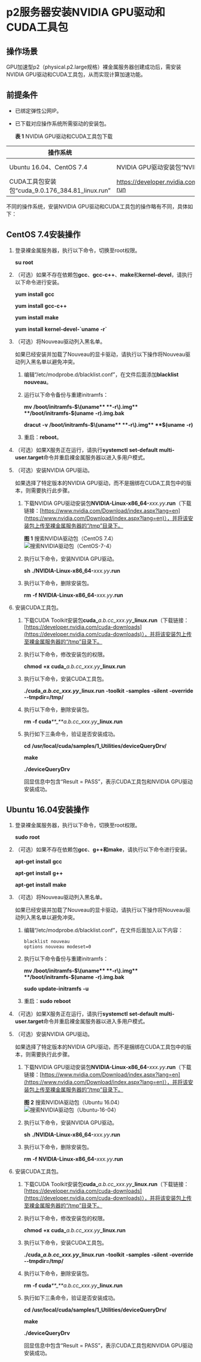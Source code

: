 # p2服务器安装NVIDIA GPU驱动和CUDA工具包<a name="bms_umn_0017"></a>

## 操作场景<a name="section263791112917"></a>

GPU加速型p2（physical.p2.large规格）裸金属服务器创建成功后，需安装NVIDIA GPU驱动和CUDA工具包，从而实现计算加速功能。

## 前提条件<a name="section9977817203914"></a>

-   已绑定弹性公网IP。
-   已下载对应操作系统所需驱动的安装包。

    **表 1**  NVIDIA GPU驱动和CUDA工具包下载

|操作系统|需要下载的驱动|下载地址|
|--|--|--|
|Ubuntu 16.04、CentOS 7.4|NVIDIA GPU驱动安装包“NVIDIA-Linux-x86_64-384.81.run”|https://www.nvidia.com/download/driverResults.aspx/124722/en-us|
|CUDA工具包安装包“cuda_9.0.176_384.81_linux.run”|https://developer.nvidia.com/compute/cuda/9.0/Prod/local_installers/cuda_9.0.176_384.81_linux-run|



不同的操作系统，安装NVIDIA GPU驱动和CUDA工具包的操作略有不同，具体如下：

## CentOS 7.4安装操作<a name="section8829131916256"></a>

1.  登录裸金属服务器，执行以下命令，切换至root权限。

    **su** **root**

2.  （可选）如果不存在依赖包**gcc**、**gcc-c++**、**make**和**kernel-devel**，请执行以下命令进行安装。

    **yum** **install** **gcc**

    **yum** **install** **gcc-c++**

    **yum** **install** **make**

    **yum** **install** ****kernel-devel-\`uname**** ****-r\`****

3.  （可选）将Nouveau驱动列入黑名单。

    如果已经安装并加载了Nouveau的显卡驱动，请执行以下操作将Nouveau驱动列入黑名单以避免冲突。

    1.  编辑“/etc/modprobe.d/blacklist.conf”，在文件后面添加**blacklist** **nouveau**。
    2.  运行以下命令备份与重建initramfs：

        **mv** **/boot/initramfs-$\(uname** **-r\).img** **/boot/initramfs-$\(uname** **-r\).img.bak**

        **dracut** **-v** **/boot/initramfs-$\(uname** **-r\).img** **$\(uname** **-r\)**

    3.  重启：**reboot**。

4.  （可选）如果X服务正在运行，请执行**systemctl** **set-default** **multi-user.target**命令并重启裸金属服务器以进入多用户模式。
5.  （可选）安装NVIDIA GPU驱动。

    如果选择了特定版本的NVIDIA GPU驱动，而不是捆绑在CUDA工具包中的版本，则需要执行此步骤。

    1.  下载NVIDIA GPU驱动安装包**NVIDIA-Linux-x86\_64-**_xxx.yy_**.run**（下载链接：[https://www.nvidia.com/Download/index.aspx?lang=en](https://www.nvidia.com/Download/index.aspx?lang=en)），并将该安装包上传至裸金属服务器的“/tmp”目录下。

        **图 1**  搜索NVIDIA驱动包（CentOS 7.4）<a name="bms_01_0050_fig84466243358"></a>  
        ![](figures/搜索NVIDIA驱动包（CentOS-7-4）.png "搜索NVIDIA驱动包（CentOS-7-4）")

    2.  执行以下命令，安装NVIDIA GPU驱动。

        **sh** **./NVIDIA-Linux-x86\_64-**_xxx.yy_**.run**

    3.  执行以下命令，删除安装包。

        **rm** **-f** **NVIDIA-Linux-x86\_64-**_xxx.yy_**.run**

6.  安装CUDA工具包。
    1.  下载CUDA Toolkit安装包**cuda\_**_a.b.cc\_xxx.yy_**\_linux.run**（下载链接：[https://developer.nvidia.com/cuda-downloads](https://developer.nvidia.com/cuda-downloads)），并将该安装包上传至裸金属服务器的“/tmp”目录下。
    2.  执行以下命令，修改安装包的权限。

        **chmod** **+x** ****cuda\_****_a.b.cc\_xxx.yy_****\_linux.run****

    3.  执行以下命令，安装CUDA工具包。

        **./**cuda\_****_a.b.cc\_xxx.yy_****\_linux.run**** **-toolkit** **-samples** **-silent** **-override** **--tmpdir=/tmp/**

    4.  执行以下命令，删除安装包。

        **rm** **-f** **cuda**_**\_**a.b.cc\_xxx.yy_**\_linux.run**

    5.  执行如下三条命令，验证是否安装成功。

        **cd** **/usr/local/cuda/samples/1\_Utilities/deviceQueryDrv/**

        **make**

        **./deviceQueryDrv**

        回显信息中包含“Result = PASS”，表示CUDA工具包和NVIDIA GPU驱动安装成功。



## Ubuntu 16.04安装操作<a name="section11831171912259"></a>

1.  登录裸金属服务器，执行以下命令，切换至root权限。

    **sudo** **root**

2.  （可选）如果不存在依赖包**gcc**、**g++**和**make**，请执行以下命令进行安装。

    **apt-get** **install** **gcc**

    ****apt-get**** **install** **g++**

    ****apt-get**** **install** **make**

3.  （可选）将Nouveau驱动列入黑名单。

    如果已经安装并加载了Nouveau的显卡驱动，请执行以下操作将Nouveau驱动列入黑名单以避免冲突。

    1.  编辑“/etc/modprobe.d/blacklist.conf”，在文件后面加入以下内容：

        ```
        blacklist nouveau
        options nouveau modeset=0
        ```

    2.  执行以下命令备份与重建initramfs：

        **mv** **/boot/initramfs-$\(uname** **-r\).img** **/boot/initramfs-$\(uname** **-r\).img.bak**

        **sudo** **update-initramfs** **-u**

    3.  重启：**sudo** **reboot**

4.  （可选）如果X服务正在运行，请执行**systemctl** **set-default** **multi-user.target**命令并重启裸金属服务器以进入多用户模式。
5.  （可选）安装NVIDIA GPU驱动。

    如果选择了特定版本的NVIDIA GPU驱动，而不是捆绑在CUDA工具包中的版本，则需要执行此步骤。

    1.  下载NVIDIA GPU驱动安装包**NVIDIA-Linux-x86\_64-**_xxx.yy_**.run**（下载链接：[https://www.nvidia.com/Download/index.aspx?lang=en](https://www.nvidia.com/Download/index.aspx?lang=en)），并将该安装包上传至裸金属服务器的“/tmp”目录下。

        **图 2**  搜索NVIDIA驱动包（Ubuntu 16.04）<a name="bms_01_0050_fig1963645143612"></a>  
        ![](figures/搜索NVIDIA驱动包（Ubuntu-16-04）.png "搜索NVIDIA驱动包（Ubuntu-16-04）")

    2.  执行以下命令，安装NVIDIA GPU驱动。

        **sh** **./NVIDIA-Linux-x86\_64-**_xxx.yy_**.run**

    3.  执行以下命令，删除安装包。

        **rm** **-f** **NVIDIA-Linux-x86\_64-**_xxx.yy_**.run**

6.  安装CUDA工具包。
    1.  下载CUDA Toolkit安装包**cuda\_**_a.b.cc\_xxx.yy_**\_linux.run**（下载链接：[https://developer.nvidia.com/cuda-downloads](https://developer.nvidia.com/cuda-downloads)），并将该安装包上传至裸金属服务器的“/tmp”目录下。
    2.  执行以下命令，修改安装包的权限。

        **chmod** **+x** ****cuda\_****_a.b.cc\_xxx.yy_**\_linux.run**

    3.  执行以下命令，安装CUDA工具包。

        **./**cuda\_****_a.b.cc\_xxx.yy_****\_linux.run**** **-toolkit** **-samples** **-silent** **-override** **--tmpdir=/tmp/**

    4.  执行以下命令，删除安装包。

        **rm** **-f** **cuda**_**\_**a.b.cc\_xxx.yy_**\_linux.run**

    5.  执行如下三条命令，验证是否安装成功。

        **cd** **/usr/local/cuda/samples/1\_Utilities/deviceQueryDrv/**

        **make**

        **./deviceQueryDrv**

        回显信息中包含“Result = PASS”，表示CUDA工具包和NVIDIA GPU驱动安装成功。



